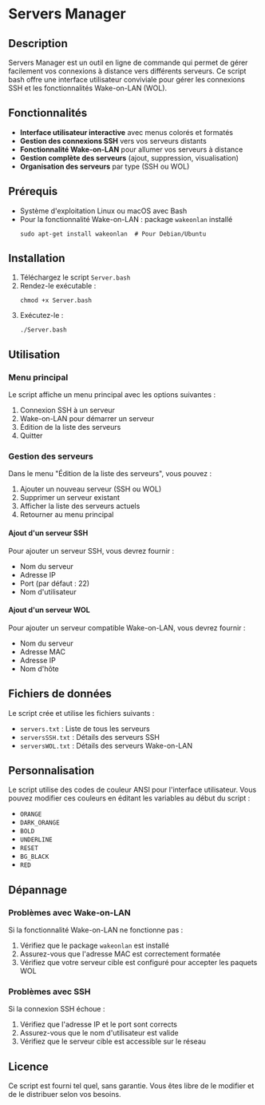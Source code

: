 # Servers Manager

## Description
Servers Manager est un outil en ligne de commande qui permet de gérer facilement vos connexions à distance vers différents serveurs. Ce script bash offre une interface utilisateur conviviale pour gérer les connexions SSH et les fonctionnalités Wake-on-LAN (WOL).

## Fonctionnalités

- **Interface utilisateur interactive** avec menus colorés et formatés
- **Gestion des connexions SSH** vers vos serveurs distants
- **Fonctionnalité Wake-on-LAN** pour allumer vos serveurs à distance
- **Gestion complète des serveurs** (ajout, suppression, visualisation)
- **Organisation des serveurs** par type (SSH ou WOL)

## Prérequis

- Système d'exploitation Linux ou macOS avec Bash
- Pour la fonctionnalité Wake-on-LAN : package `wakeonlan` installé
  ```
  sudo apt-get install wakeonlan  # Pour Debian/Ubuntu
  ```

## Installation

1. Téléchargez le script `Server.bash`
2. Rendez-le exécutable :
   ```
   chmod +x Server.bash
   ```
3. Exécutez-le :
   ```
   ./Server.bash
   ```

## Utilisation

### Menu principal

Le script affiche un menu principal avec les options suivantes :
1. Connexion SSH à un serveur
2. Wake-on-LAN pour démarrer un serveur
3. Édition de la liste des serveurs
4. Quitter

### Gestion des serveurs

Dans le menu "Édition de la liste des serveurs", vous pouvez :
1. Ajouter un nouveau serveur (SSH ou WOL)
2. Supprimer un serveur existant
3. Afficher la liste des serveurs actuels
4. Retourner au menu principal

#### Ajout d'un serveur SSH

Pour ajouter un serveur SSH, vous devrez fournir :
- Nom du serveur
- Adresse IP
- Port (par défaut : 22)
- Nom d'utilisateur

#### Ajout d'un serveur WOL

Pour ajouter un serveur compatible Wake-on-LAN, vous devrez fournir :
- Nom du serveur
- Adresse MAC
- Adresse IP
- Nom d'hôte

## Fichiers de données

Le script crée et utilise les fichiers suivants :
- `servers.txt` : Liste de tous les serveurs
- `serversSSH.txt` : Détails des serveurs SSH
- `serversWOL.txt` : Détails des serveurs Wake-on-LAN

## Personnalisation

Le script utilise des codes de couleur ANSI pour l'interface utilisateur. Vous pouvez modifier ces couleurs en éditant les variables au début du script :
- `ORANGE`
- `DARK_ORANGE`
- `BOLD`
- `UNDERLINE`
- `RESET`
- `BG_BLACK`
- `RED`

## Dépannage

### Problèmes avec Wake-on-LAN

Si la fonctionnalité Wake-on-LAN ne fonctionne pas :
1. Vérifiez que le package `wakeonlan` est installé
2. Assurez-vous que l'adresse MAC est correctement formatée
3. Vérifiez que votre serveur cible est configuré pour accepter les paquets WOL

### Problèmes avec SSH

Si la connexion SSH échoue :
1. Vérifiez que l'adresse IP et le port sont corrects
2. Assurez-vous que le nom d'utilisateur est valide
3. Vérifiez que le serveur cible est accessible sur le réseau

## Licence

Ce script est fourni tel quel, sans garantie. Vous êtes libre de le modifier et de le distribuer selon vos besoins.
